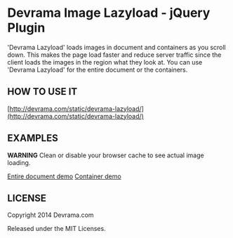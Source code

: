 Devrama Image Lazyload - jQuery Plugin
============

'Devrama Lazyload' loads images in document and containers as you scroll down. This makes the page load faster and reduce server traffic since the client loads the images in the region what they look at.
You can use 'Devrama Lazyload' for the entire document or the containers.

HOW TO USE IT
---------------

[http://devrama.com/static/devrama-lazyload/](http://devrama.com/static/devrama-lazyload/)

EXAMPLES
---------------------------------------

**WARNING**
Clean or disable your browser cache to see actual image loading.

[Entire document demo](http://devrama.com/static/devrama-lazyload/example-document.php)
[Container demo](http://devrama.com/static/devrama-lazyload/example-container.php)


LICENSE
---------
Copyright 2014 Devrama.com

Released under the MIT Licenses.
